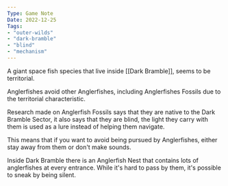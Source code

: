 ```yaml
---
Type: Game Note
Date: 2022-12-25
Tags:
- "outer-wilds"
- "dark-bramble"
- "blind"
- "mechanism"
---
```

A giant space fish species that live inside [[Dark Bramble]], seems to be territorial.

Anglerfishes avoid other Anglerfishes, including Anglerfishes Fossils due to the territorial characteristic.

Research made on Anglerfish Fossils says that they are native to the Dark Bramble Sector, it also says that they are blind, the light they carry with them is used as a lure instead of helping them navigate.

This means that if you want to avoid being pursued by Anglerfishes, either stay away from them or don't make sounds.

Inside Dark Bramble there is an Anglerfish Nest that contains lots of anglerfishes at every entrance. While it's hard to pass by them, it's possible to sneak by being silent.
